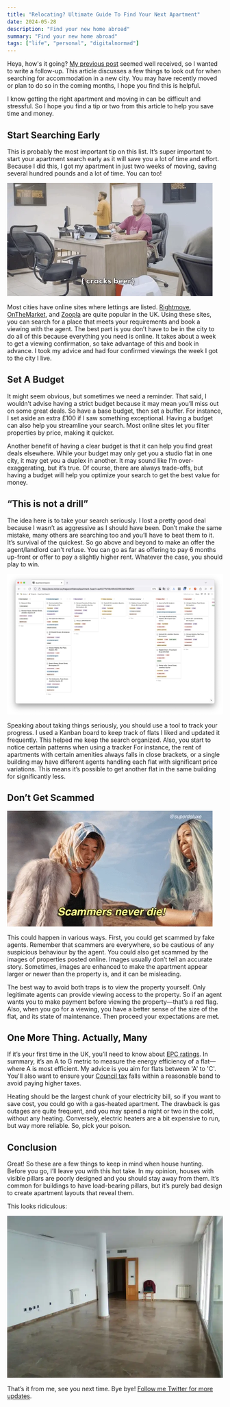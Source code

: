 ```yaml
---
title: "Relocating? Ultimate Guide To Find Your Next Apartment"
date: 2024-05-28
description: "Find your new home abroad"
summary: "Find your new home abroad"
tags: ["life", "personal", "digitalnormad"]
---
```


Heya, how's it going? [My previous post](../my-experience-relocating-to-england/) seemed well received, so I wanted to write a follow-up. This article discusses a few things to look out for when searching for accommodation in a new city. You may have recently moved or plan to do so in the coming months, I hope you find this is helpful.

I know getting the right apartment and moving in can be difficult and stressful. So I hope you find a tip or two from this article to help you save time and money.

## Start Searching Early

This is probably the most important tip on this list. It’s super important to start your apartment search early as it will save you a lot of time and effort. Because I did this, I got my apartment in just two weeks of moving, saving several hundred pounds and a lot of time. You can too!

![Start early](./images/early.webp)

Most cities have online sites where lettings are listed. [Rightmove](https://www.rightmove.co.uk/), [OnTheMarket](https://www.onthemarket.com/), and [Zoopla](https://www.zoopla.co.uk/) are quite popular in the UK. Using these sites, you can search for a place that meets your requirements and book a viewing with the agent. The best part is you don’t have to be in the city to do all of this because everything you need is online. It takes about a week to get a viewing confirmation, so take advantage of this and book in advance. I took my advice and had four confirmed viewings the week I got to the city I live.

## Set A Budget

It might seem obvious, but sometimes we need a reminder. That said, I wouldn’t advise having a strict budget because it may mean you’ll miss out on some great deals. So have a base budget, then set a buffer. For instance, I set aside an extra £100 if I saw something exceptional. Having a budget can also help you streamline your search. Most online sites let you filter properties by price, making it quicker.

Another benefit of having a clear budget is that it can help you find great deals elsewhere. While your budget may only get you a studio flat in one city, it may get you a duplex in another. It may sound like I’m over-exaggerating, but it’s true. Of course, there are always trade-offs, but having a budget will help you optimize your search to get the best value for money.

## “This is not a drill”

The idea here is to take your search seriously. I lost a pretty good deal because I wasn’t as aggressive as I should have been. Don’t make the same mistake, many others are searching too and you’ll have to beat them to it. It’s survival of the quickest. So go above and beyond to make an offer the agent/landlord can't refuse. You can go as far as offering to pay 6 months up-front or offer to pay a slightly higher rent. Whatever the case, you should play to win.

![Track your progress](./images/kanban.webp)

Speaking about taking things seriously, you should use a tool to track your progress. I used a Kanban board to keep track of flats I liked and updated it frequently. This helped me keep the search organized. Also, you start to notice certain patterns when using a tracker For instance, the rent of apartments with certain amenities always falls in close brackets, or a single building may have different agents handling each flat with significant price variations. This means it’s possible to get another flat in the same building for significantly less.

## Don’t Get Scammed

![Scammers never die](./images/scammers.webp)

This could happen in various ways. First, you could get scammed by fake agents. Remember that scammers are everywhere, so be cautious of any suspicious behaviour by the agent. You could also get scammed by the images of properties posted online. Images usually don’t tell an accurate story. Sometimes, images are enhanced to make the apartment appear larger or newer than the property is, and it can be misleading.

The best way to avoid both traps is to view the property yourself. Only legitimate agents can provide viewing access to the property. So if an agent wants you to make payment before viewing the property—that’s a red flag. Also, when you go for a viewing, you have a better sense of the size of the flat, and its state of maintenance. Then proceed your expectations are met.

## One More Thing. Actually, Many

If it’s your first time in the UK, you’ll need to know about [EPC ratings](https://www.gov.uk/selling-a-home/energy-performance-certificates). In summary, it’s an A to G metric to measure the energy efficiency of a flat—where A is most efficient. My advice is you aim for flats between 'A' to 'C'. You'll also want to ensure your [Council tax](https://www.moneyhelper.org.uk/en/homes/buying-a-home/how-to-save-money-on-your-council-tax-bill) falls within a reasonable band to avoid paying higher taxes.

Heating should be the largest chunk of your electricity bill, so if you want to save cost, you could go with a gas-heated apartment. The drawback is gas outages are quite frequent, and you may spend a night or two in the cold, without any heating. Conversely, electric heaters are a bit expensive to run, but way more reliable. So, pick your poison.

## Conclusion

Great! So these are a few things to keep in mind when house hunting. Before you go, I’ll leave you with this hot take. In my opinion, houses with visible pillars are poorly designed and you should stay away from them. It’s common for buildings to have load-bearing pillars, but it’s purely bad design to create apartment layouts that reveal them.

This looks ridiculous:

![Pillar in the center of a living room](./images/pillar.webp)

That’s it from me, see you next time. Bye bye! [Follow me Twitter for more updates](https://twitter.com/megaconfidence).
